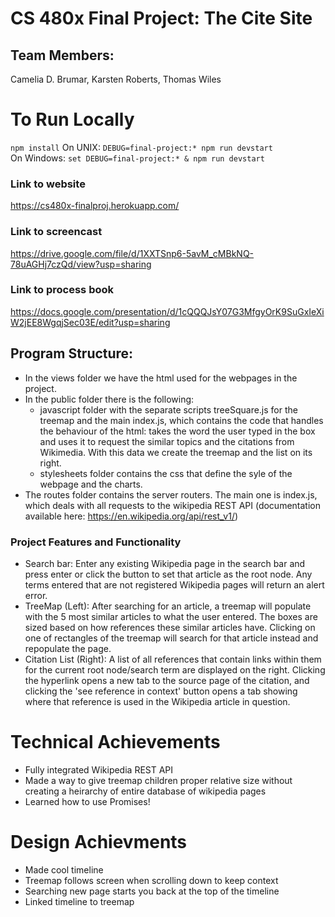 # CS 480x Final Project: The Cite Site

## Team Members: 
Camelia D. Brumar, Karsten Roberts, Thomas Wiles

# To Run Locally
`npm install`
On UNIX: `DEBUG=final-project:* npm run devstart`  
On Windows: `set DEBUG=final-project:* & npm run devstart`

### Link to website
https://cs480x-finalproj.herokuapp.com/

### Link to screencast
https://drive.google.com/file/d/1XXTSnp6-5avM_cMBkNQ-78uAGHj7czQd/view?usp=sharing

### Link to process book
https://docs.google.com/presentation/d/1cQQQJsY07G3MfgyOrK9SuGxIeXiW2jEE8WgqjSec03E/edit?usp=sharing

## Program Structure: 
- In the views folder we have the html used for the webpages in the project.
- In the public folder there is the following:
  - javascript folder with the separate scripts treeSquare.js for the treemap and the main index.js, which contains the
  code that handles the behaviour of the html: takes the word the user typed in the box and uses it to request the
  similar topics and the citations from Wikimedia. With this data we create the treemap and the list on its right.
  - stylesheets folder contains the css that define the syle of the webpage and the charts.
- The routes folder contains the server routers. The main one is index.js, which deals with all requests to the wikipedia
REST API (documentation available here: https://en.wikipedia.org/api/rest_v1/)

### Project Features and Functionality
 - Search bar: Enter any existing Wikipedia page in the search bar and press enter or click the button to set that article as the root node. Any terms entered that are not registered Wikipedia pages will return an alert error. 
 - TreeMap (Left): After searching for an article, a treemap will populate with the 5 most similar articles to what the user entered. The boxes are sized based on how references these similar articles have. Clicking on one of rectangles of the treemap will search for that article instead and repopulate the page. 
- Citation List (Right): A list of all references that contain links within them for the current root node/search term are displayed on the right. Clicking the hyperlink opens a new tab to the source page of the citation, and clicking the 'see reference in context' button opens a tab showing where that reference is used in the Wikipedia article in question. 

# Technical Achievements
- Fully integrated Wikipedia REST API
- Made a way to give treemap children proper relative size without creating a heirarchy of entire database of wikipedia 
pages
- Learned how to use Promises!

# Design Achievments
- Made cool timeline
- Treemap follows screen when scrolling down to keep context
- Searching new page starts you back at the top of the timeline
- Linked timeline to treemap